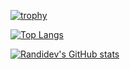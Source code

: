 [![trophy](https://github-profile-trophy.vercel.app/?username=randidev&row=1&title=Commits)](https://github.com/ryo-ma/github-profile-trophy)

[![Top Langs](https://github-readme-stats.vercel.app/api/top-langs/?username=randidev&layout=compact)](https://github.com/anuraghazra/github-readme-stats)

[![Randidev's GitHub stats](https://github-readme-stats.vercel.app/api?username=randidev)](https://github.com/anuraghazra/github-readme-stats)
